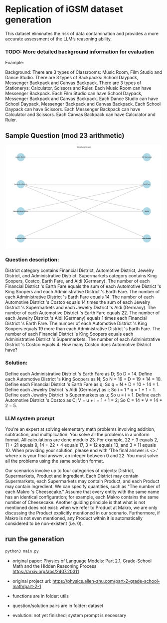 # Replication of iGSM dataset generation

This dataset eliminates the risk of data contamination and provides a more accurate assessment of the LLM’s reasoning ability.

### TODO: More detailed background information for evaluation

Example:

Background: There are 3 types of Classrooms: Music Room, Film Studio and Dance Studio. There are 3 types of Backpacks: School Daypack, Messenger Backpack and Canvas Backpack. There are 3 types of Stationerys: Calculator, Scissors and Ruler. Each Music Room can have Messenger Backpack. Each Film Studio can have School Daypack, Messenger Backpack and Canvas Backpack. Each Dance Studio can have School Daypack, Messenger Backpack and Canvas Backpack. Each School Daypack can have Scissors. Each Messenger Backpack can have Calculator and Scissors. Each Canvas Backpack can have Calculator and Ruler.

## Sample Question (mod 23 arithmetic)

<p align="center">
  <img src="assets/sample_structure_graph.png" alt="question structure" width="500" />
</p>

### Question description:

District category contains Financial District, Automotive District, Jewelry District, and Administrative District.
Supermarkets category contains King Soopers, Costco, Earth Fare, and Aldi (Germany).
The number of each Financial District 's Earth Fare equals the sum of each Automotive District 's King Soopers and each Administrative District 's Earth Fare.
The number of each Administrative District 's Earth Fare equals 14.
The number of each Automotive District 's Costco equals 14 times the sum of each Jewelry District 's Supermarkets and each Jewelry District 's Aldi (Germany).
The number of each Automotive District 's Earth Fare equals 22.
The number of each Jewelry District 's Aldi (Germany) equals 1 times each Financial District 's Earth Fare.
The number of each Automotive District 's King Soopers equals 19 more than each Administrative District 's Earth Fare.
The number of each Financial District 's King Soopers equals each Administrative District 's Supermarkets.
The number of each Administrative District 's Costco equals 4.
How many Costco does Automotive District have?

### Solution:

Define each Administrative District 's Earth Fare as D; So D = 14.
Define each Automotive District 's King Soopers as N; So N = 19 + D = 19 + 14 = 10.
Define each Financial District 's Earth Fare as q; So q = N + D = 10 + 14 = 1.
Define each Jewelry District 's Aldi (Germany) as i; So i = 1 * q = 1 * 1 = 1.
Define each Jewelry District 's Supermarkets as u; So u = i = 1.
Define each Automotive District 's Costco as C; V = u + i = 1 + 1 = 2; So C = 14 * V = 14 * 2 = 5.

### LLM system prompt

You're an expert at solving elementary math problems involving addition, subtraction, and multiplication. You solve all the problems in a uniform format. All calculations are done modulo 23. For example, 22 + 3 equals 2, 11 + 21 equals 9, 14 + 22 + 4 equals 17, 3 * 12 equals 13, and 3 * 11 equals 10. When providing your solution, please end with 'The final answer is <<x>>.' where x is your final answer, an integer between 0 and 22. You must solve all the problems using the same solution format.

Our scenarios involve up to four categories of objects: District, Supermarkets, Product and Ingredient. Each District may contain Supermarkets, each Supermarkets may contain Product, and each Product may contain Ingredient. We can specify quantities, such as "The number of each Makro 's Cheesecake." Assume that every entity with the same name has an identical configuration; for example, each Makro contains the same number of Cheesecake. Another guiding principle is that what is not mentioned does not exist: when we refer to Product at Makro, we are only discussing the Product explicitly mentioned in our scenario. Furthermore, if Makro is not even mentioned, any Product within it is automatically considered to be non-existent (i.e. 0).



## run the generation

```python
python3 main.py
```

- original paper: Physics of Language Models: Part 2.1,
Grade-School Math and the Hidden Reasoning Process https://arxiv.org/abs/2407.20311

- original project url: https://physics.allen-zhu.com/part-2-grade-school-math/part-2-1


- functions are in folder: utils

- question/solution pairs are in folder: dataset

- evalution: not yet finished; system prompt is necessary
